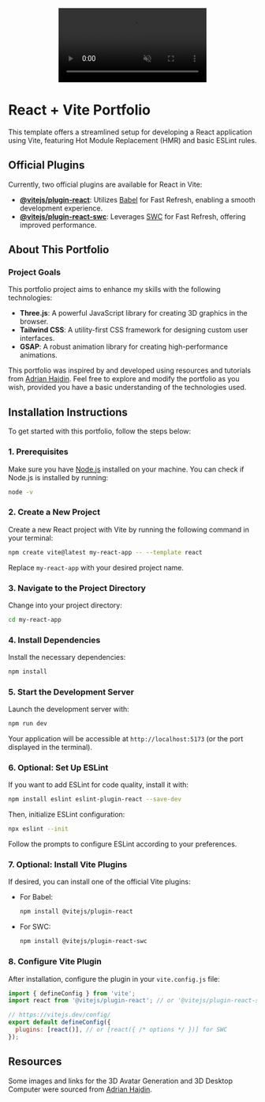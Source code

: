 <div align="center">
  <video autoplay loop muted playsinline>
    <source src="GifThreeJSPortfolio.gif" type="video/mp4">
    Your browser does not support the video tag.
  </video>
</div>


# React + Vite Portfolio

This template offers a streamlined setup for developing a React application using Vite, featuring Hot Module Replacement (HMR) and basic ESLint rules.

## Official Plugins

Currently, two official plugins are available for React in Vite:

- **[@vitejs/plugin-react](https://github.com/vitejs/vite-plugin-react/blob/main/packages/plugin-react/README.md)**: Utilizes [Babel](https://babeljs.io/) for Fast Refresh, enabling a smooth development experience.
- **[@vitejs/plugin-react-swc](https://github.com/vitejs/vite-plugin-react-swc)**: Leverages [SWC](https://swc.rs/) for Fast Refresh, offering improved performance.

## About This Portfolio

### Project Goals
This portfolio project aims to enhance my skills with the following technologies:
- **Three.js**: A powerful JavaScript library for creating 3D graphics in the browser.
- **Tailwind CSS**: A utility-first CSS framework for designing custom user interfaces.
- **GSAP**: A robust animation library for creating high-performance animations.

This portfolio was inspired by and developed using resources and tutorials from [Adrian Hajdin](https://github.com/adrianhajdin). Feel free to explore and modify the portfolio as you wish, provided you have a basic understanding of the technologies used.

## Installation Instructions

To get started with this portfolio, follow the steps below:

### 1. Prerequisites

Make sure you have [Node.js](https://nodejs.org/) installed on your machine. You can check if Node.js is installed by running:

```bash
node -v
```

### 2. Create a New Project

Create a new React project with Vite by running the following command in your terminal:

```bash
npm create vite@latest my-react-app -- --template react
```

Replace `my-react-app` with your desired project name.

### 3. Navigate to the Project Directory

Change into your project directory:

```bash
cd my-react-app
```

### 4. Install Dependencies

Install the necessary dependencies:

```bash
npm install
```

### 5. Start the Development Server

Launch the development server with:

```bash
npm run dev
```

Your application will be accessible at `http://localhost:5173` (or the port displayed in the terminal).

### 6. Optional: Set Up ESLint

If you want to add ESLint for code quality, install it with:

```bash
npm install eslint eslint-plugin-react --save-dev
```

Then, initialize ESLint configuration:

```bash
npx eslint --init
```

Follow the prompts to configure ESLint according to your preferences.

### 7. Optional: Install Vite Plugins

If desired, you can install one of the official Vite plugins:

- For Babel:

  ```bash
  npm install @vitejs/plugin-react
  ```

- For SWC:

  ```bash
  npm install @vitejs/plugin-react-swc
  ```

### 8. Configure Vite Plugin

After installation, configure the plugin in your `vite.config.js` file:

```javascript
import { defineConfig } from 'vite';
import react from '@vitejs/plugin-react'; // or '@vitejs/plugin-react-swc'

// https://vitejs.dev/config/
export default defineConfig({
  plugins: [react()], // or [react({ /* options */ })] for SWC
});
```

## Resources

Some images and links for the 3D Avatar Generation and 3D Desktop Computer were sourced from [Adrian Hajdin](https://github.com/adrianhajdin).
